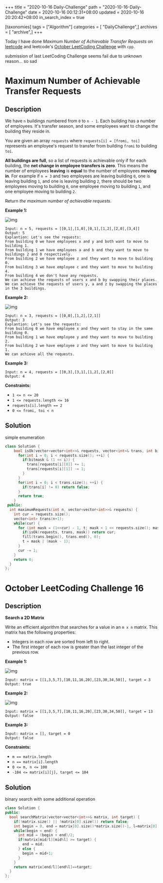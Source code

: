 +++
title = "2020-10-16 Daily-Challenge"
path = "2020-10-16-Daily-Challenge"
date = 2020-10-16 00:12:31+08:00
updated = 2020-10-16 20:20:42+08:00
in_search_index = true

[taxonomies]
tags = ["Algorithm"]
categories = [ "DailyChallenge",]
archives = [ "archive",]
+++

Today I have done *Maximum Number of Achievable Transfer Requests* on [leetcode](https://leetcode.com/problems/maximum-number-of-achievable-transfer-requests/) and leetcode's [October LeetCoding Challenge](https://leetcode.com/explore/challenge/card/october-leetcoding-challenge/560/week-2-october-8th-october-14th/3497/) with `cpp`.

submission of last LeetCoding Challenge seems fail due to unknown reason... so sad

<!-- more -->

# Maximum Number of Achievable Transfer Requests

## Description

We have `n` buildings numbered from `0` to `n - 1`. Each building has a number of employees. It's transfer season, and some employees want to change the building they reside in.

You are given an array `requests` where `requests[i] = [fromi, toi]` represents an employee's request to transfer from building `fromi` to building `toi`.

**All buildings are full**, so a list of requests is achievable only if for each building, the **net change in employee transfers is zero**. This means the number of employees **leaving** is **equal** to the number of employees **moving in**. For example if `n = 3` and two employees are leaving building `0`, one is leaving building `1`, and one is leaving building `2`, there should be two employees moving to building `0`, one employee moving to building `1`, and one employee moving to building `2`.

Return *the maximum number of achievable requests*.

**Example 1:**

![img](https://assets.leetcode.com/uploads/2020/09/10/move1.jpg)

```
Input: n = 5, requests = [[0,1],[1,0],[0,1],[1,2],[2,0],[3,4]]
Output: 5
Explantion: Let's see the requests:
From building 0 we have employees x and y and both want to move to building 1.
From building 1 we have employees a and b and they want to move to buildings 2 and 0 respectively.
From building 2 we have employee z and they want to move to building 0.
From building 3 we have employee c and they want to move to building 4.
From building 4 we don't have any requests.
We can achieve the requests of users x and b by swapping their places.
We can achieve the requests of users y, a and z by swapping the places in the 3 buildings.
```

**Example 2:**

![img](https://assets.leetcode.com/uploads/2020/09/10/move2.jpg)

```
Input: n = 3, requests = [[0,0],[1,2],[2,1]]
Output: 3
Explantion: Let's see the requests:
From building 0 we have employee x and they want to stay in the same building 0.
From building 1 we have employee y and they want to move to building 2.
From building 2 we have employee z and they want to move to building 1.
We can achieve all the requests. 
```

**Example 3:**

```
Input: n = 4, requests = [[0,3],[3,1],[1,2],[2,0]]
Output: 4
```

**Constraints:**

- `1 <= n <= 20`
- `1 <= requests.length <= 16`
- `requests[i].length == 2`
- `0 <= fromi, toi < n`

## Solution

simple enumeration

``` cpp
class Solution {
    bool isOk(vector<vector<int>>& requests, vector<int>& trans, int bitmask) {
      for(int i = 0; i < requests.size(); ++i) {
        if(bitmask & (1 << i)) {
          trans[requests[i][0]] += 1;
          trans[requests[i][1]] -= 1;
        }
      }
      for(int i = 0; i < trans.size(); ++i) {
        if(trans[i] != 0) return false;
      }
      return true;
    }
 public:
  int maximumRequests(int n, vector<vector<int>>& requests) {
    int cur = requests.size();
    vector<int> trans(n+1);
    while(cur) {
      for (int mask = (1<<cur) - 1, t; mask < 1 << requests.size(); mask = (t + 1) | (((~t & -~t) - 1) >> (__builtin_ctz(mask) + 1)) ) {
        if(isOk(requests, trans, mask)) return cur;
        fill(trans.begin(), trans.end(), 0);
        t = mask | (mask - 1);
      }
      cur -= 1;
    }
    return 0;
  }
};
```

# October LeetCoding Challenge 16

## Description

**Search a 2D Matrix**

Write an efficient algorithm that searches for a value in an `m x n` matrix. This matrix has the following properties:

- Integers in each row are sorted from left to right.
- The first integer of each row is greater than the last integer of the previous row.

**Example 1:**

![img](https://assets.leetcode.com/uploads/2020/10/05/mat.jpg)

```
Input: matrix = [[1,3,5,7],[10,11,16,20],[23,30,34,50]], target = 3
Output: true
```

**Example 2:**

![img](https://assets.leetcode.com/uploads/2020/10/05/mat2.jpg)

```
Input: matrix = [[1,3,5,7],[10,11,16,20],[23,30,34,50]], target = 13
Output: false
```

**Example 3:**

```
Input: matrix = [], target = 0
Output: false
```

**Constraints:**

- `m == matrix.length`
- `n == matrix[i].length`
- `0 <= m, n <= 100`
- `-104 <= matrix[i][j], target <= 104`

## Solution

binary search with some additional operation

``` cpp
class Solution {
public:
  bool searchMatrix(vector<vector<int>>& matrix, int target) {
    if(!matrix.size() || !matrix[0].size()) return false;
    int begin = 0, end = matrix[0].size()*matrix.size()-1, l=matrix[0].size();
    while(begin < end) {
      int mid = (begin + end)/2;
      if(matrix[mid/l][mid%l] >= target) {
        end = mid;
      } else {
        begin = mid+1;
      }
    }
    return matrix[end/l][end%l]==target;
  }
};
```